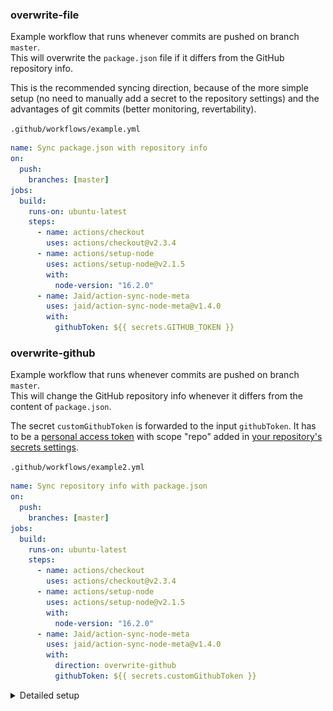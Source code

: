 ### overwrite-file

Example workflow that runs whenever commits are pushed on branch `master`.  
This will overwrite the `package.json` file if it differs from the GitHub repository info.

This is the recommended syncing direction, because of the more simple setup (no need to manually add a secret to the repository settings) and the advantages of git commits (better monitoring, revertability).

`.github/workflows/example.yml`
```yaml
name: Sync package.json with repository info
on:
  push:
    branches: [master]
jobs:
  build:
    runs-on: ubuntu-latest
    steps:
      - name: actions/checkout
        uses: actions/checkout@v2.3.4
      - name: actions/setup-node
        uses: actions/setup-node@v2.1.5
        with:
          node-version: "16.2.0"
      - name: Jaid/action-sync-node-meta
        uses: jaid/action-sync-node-meta@v1.4.0
        with:
          githubToken: ${{ secrets.GITHUB_TOKEN }}
```

### overwrite-github

Example workflow that runs whenever commits are pushed on branch `master`.  
This will change the GitHub repository info whenever it differs from the content of `package.json`.

The secret `customGithubToken` is forwarded to the input `githubToken`. It has to be a [personal access token](https://github.com/settings/tokens) with scope "repo" added in [your repository's secrets settings](https://github.com/YOUR_NAME/YOUR_REPOSITORY/settings/secrets).

`.github/workflows/example2.yml`
```yaml
name: Sync repository info with package.json
on:
  push:
    branches: [master]
jobs:
  build:
    runs-on: ubuntu-latest
    steps:
      - name: actions/checkout
        uses: actions/checkout@v2.3.4
      - name: actions/setup-node
        uses: actions/setup-node@v2.1.5
        with:
          node-version: "16.2.0"
      - name: Jaid/action-sync-node-meta
        uses: jaid/action-sync-node-meta@v1.4.0
        with:
          direction: overwrite-github
          githubToken: ${{ secrets.customGithubToken }}
```

<details>
<summary>Detailed setup</summary>
Go to your account settings and then to “Developer settings”.

![Token setup: Step 1](readme/tokenSteps/01.png)

Go to “Personal access tokens”.

![Token setup: Step 2](readme/tokenSteps/02.png)

Click “Generate new token”.

![Token setup: Step 3](readme/tokenSteps/03.png)

Give it a good title, so you still know what your token does in one year. Add „repo“ permissions.

![Token setup: Step 4](readme/tokenSteps/04.png)

Copy the generated token.

![Token setup: Step 5](readme/tokenSteps/05.png)

Go to the repository that uses action-sync-node-meta. Go to “Settings”, “Secrets”.

![Token setup: Step 6](readme/tokenSteps/06.png)

Click “New repository secret”.

![Token setup: Step 7](readme/tokenSteps/07.png)

Add the secret token from your clipboard. Name the token “repoGithubToken” or anything you like.

![Token setup: Step 8](readme/tokenSteps/08.png)

Now pass the token to action-sync-node-meta in your workflow file.

```yaml
- name: Jaid/action-sync-node-meta
  uses: jaid/action-sync-node-meta@v1.4.0
  with:
    direction: overwrite-github
    githubToken: ${{ secrets.“repoGithubToken” }}
```

</details>
